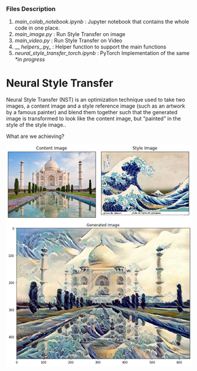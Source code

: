 ### Files Description
1) _main_colab_notebook.ipynb_         : Jupyter notebook that contains the whole code in one place.
2) _main_image.py_                     : Run Style Transfer on image
3) _main_video.py_                     : Run Style Transfer on Video
4) __ _helpers__.py_                   : Helper function to support the main functions
5) _neural_style_transfer_torch.ipynb_ : PyTorch Implementation of the same _*in progress_

# Neural Style Transfer
Neural Style Transfer (NST) is an optimization technique used to take two images, a content image and a style reference image (such as an artwork by a famous painter) and blend them together such that the generated image is transformed to look like the content image, but “painted” in the style of the style image..

What are we achieving?

![](input.PNG)
![](output.png)

